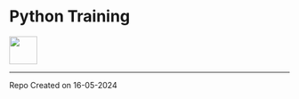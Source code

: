  <h1>Python Training</h1>
<img src="https://github.com/shivsharcode/Python-Training/assets/138241807/51816122-4186-4a1b-bddc-a7906d416c13" width="50">
<hr>
Repo Created on 16-05-2024
<!--![image](https://github.com/shivsharcode/Python-Training/assets/138241807/51816122-4186-4a1b-bddc-a7906d416c13)-->
